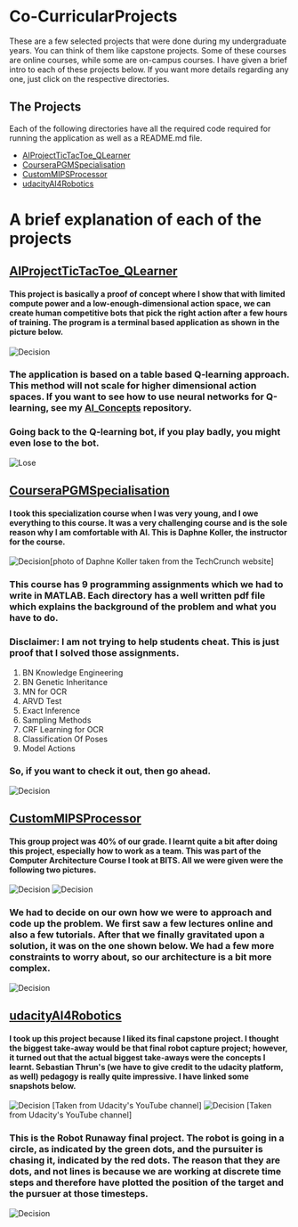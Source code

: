 # Co-CurricularProjects
These are a few selected projects that were done during my undergraduate years. You can think of them like capstone projects. Some of these courses are online courses, while some are on-campus courses. I have given a brief intro to each of these projects below. If you want more details regarding any one, just click on the respective directories.





## The Projects

Each of the following directories have all the required code required for running the application as well as a README.md file.  

* [AIProjectTicTacToe_QLearner](https://github.com/Aks-Dmv/Co-CurricularProjects/tree/master/AIProjectTicTacToe_QLearner)
* [CourseraPGMSpecialisation](https://github.com/Aks-Dmv/Co-CurricularProjects/tree/master/CourseraPGMSpecialisation)
* [CustomMIPSProcessor](https://github.com/Aks-Dmv/Co-CurricularProjects/tree/master/CustomMIPSProcessor)
* [udacityAI4Robotics](https://github.com/Aks-Dmv/Co-CurricularProjects/tree/master/udacityAI4Robotics)


# A brief explanation of each of the projects

## [AIProjectTicTacToe_QLearner](https://github.com/Aks-Dmv/Co-CurricularProjects/tree/master/AIProjectTicTacToe_QLearner)  

#### This project is basically a proof of concept where I show that with limited compute power and a low-enough-dimensional action space, we can create human competitive bots that pick the right action after a few hours of training. The program is a terminal based application as shown in the picture below.

![Decision](img/TicTacToe.png?raw=true "Title")

### The application is based on a table based Q-learning approach. This method will not scale for higher dimensional action spaces. If you want to see how to use neural networks for Q-learning, see my [AI_Concepts](https://github.com/Aks-Dmv/AI_Concepts) repository.  

### Going back to the Q-learning bot, if you play badly, you might even lose to the bot.

![Lose](img/Lose.png?raw=true "Title")


## [CourseraPGMSpecialisation](https://github.com/Aks-Dmv/Co-CurricularProjects/tree/master/CourseraPGMSpecialisation)  

#### I took this specialization course when I was very young, and I owe everything to this course. It was a very challenging course and is the sole reason why I am comfortable with AI. This is Daphne Koller, the instructor for the course. 

![Decision](img/daphnecoursera.png?raw=true "Title")[photo of Daphne Koller taken from the TechCrunch website]


### This course has 9 programming assignments which we had to write in MATLAB. Each directory has a well written pdf file which explains the background of the problem and what you have to do.
### Disclaimer: I am not trying to help students cheat. This is just proof that I solved those assignments. 

1. BN Knowledge Engineering
2. BN Genetic Inheritance
3. MN for OCR
4. ARVD Test
5. Exact Inference
6. Sampling Methods
7. CRF Learning for OCR
8. Classification Of Poses
9. Model Actions

### So, if you want to check it out, then go ahead.

![Decision](img/PGM.jpeg?raw=true "Title")




## [CustomMIPSProcessor](https://github.com/Aks-Dmv/Co-CurricularProjects/tree/master/CustomMIPSProcessor) 

#### This group project was 40% of our grade. I learnt quite a bit after doing this project, especially how to work as a team. This was part of the Computer Architecture Course I took at BITS. All we were given were the following two pictures.

![Decision](img/Q29-1.png?raw=true "Title")
![Decision](img/Q29-2.png?raw=true "Title")


### We had to decide on our own how we were to approach and code up the problem. We first saw a few lectures online and also a few tutorials. After that we finally gravitated upon a solution, it was on the one shown below. We had a few more constraints to worry about, so our architecture is a bit more complex.


![Decision](img/VLIW.jpg?raw=true "Title")



## [udacityAI4Robotics](https://github.com/Aks-Dmv/Co-CurricularProjects/tree/master/udacityAI4Robotics) 

#### I took up this project because I liked its final capstone project. I thought the biggest take-away would be that final robot capture project; however, it turned out that the actual biggest take-aways were the concepts I learnt. Sebastian Thrun's (we have to give credit to the udacity platform, as well) pedagogy is really quite impressive. I have linked some snapshots below.

![Decision](img/thrun.jpg?raw=true "Title") [Taken from Udacity's YouTube channel]
![Decision](img/distri.jpg?raw=true "Title") [Taken from Udacity's YouTube channel]



### This is the Robot Runaway final project. The robot is going in a circle, as indicated by the green dots, and the pursuiter is chasing it, indicated by the red dots. The reason that they are dots, and not lines is because we are working at discrete time steps and therefore have plotted the position of the target and the pursuer at those timesteps.


![Decision](img/RobotRun.png?raw=true "Title")
